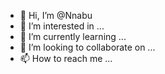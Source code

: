 - 👋 Hi, I’m @Nnabu
- 👀 I’m interested in ...
- 🌱 I’m currently learning ...
- 💞️ I’m looking to collaborate on ...
- 📫 How to reach me ...

<!---
Nnabu/Nnabu is a ✨ special ✨ repository because its `README.md` (this file) appears on your GitHub profile.
You can click the Preview link to take a look at your changes.
--->
